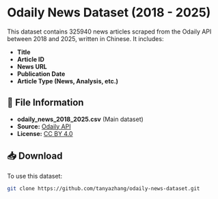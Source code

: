 # Odaily News Dataset (2018 - 2025)

This dataset contains 325940 news articles scraped from the Odaily API between 2018 and 2025, written in Chinese. It includes:
- **Title**
- **Article ID**
- **News URL**
- **Publication Date**
- **Article Type (News, Analysis, etc.)**

## 📂 File Information
- **odaily_news_2018_2025.csv** (Main dataset)
- **Source:** [Odaily API](https://www.odaily.news/)
- **License:** [CC BY 4.0](https://creativecommons.org/licenses/by/4.0/)

## 📥 Download
To use this dataset:
```bash
git clone https://github.com/tanyazhang/odaily-news-dataset.git
